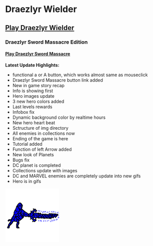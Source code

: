 # Draezlyr Wielder

## [Play Draezlyr Wielder](https://deesdav.github.io/draezlyr-wielder/)

### Draezlyr Sword Massacre Edition

#### [Play Draezlyr Sword Massacre](https://deesdav.github.io/draezlyr/)

**Latest Update Highlights:**

- functional a or A button, which works almost same as mouseclick
- Draezlyr Sword Massacre button link added
- New in game story recap
- Info is showing first
- Hero images update
- 3 new hero colors added
- Last levels rewards
- Infobox fix
- Dynamic background color by realtime hours
- New hero heart beat
- Sctructure of img directory
- All enemies in collections now
- Ending of the game is here
- Tutorial added
- Function of left Arrow added
- New look of Planets
- Bugs fix
- DC planet is completed
- Collections update with images
- DC and MARVEL enemies are completely update into new gifs
- Hero is in gifs

![alt text](ezgif-3-a2c25f8a07.gif)